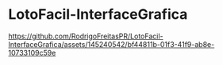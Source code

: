 # LotoFacil-InterfaceGrafica

https://github.com/RodrigoFreitasPR/LotoFacil-InterfaceGrafica/assets/145240542/bf44811b-01f3-41f9-ab8e-10733109c59e

